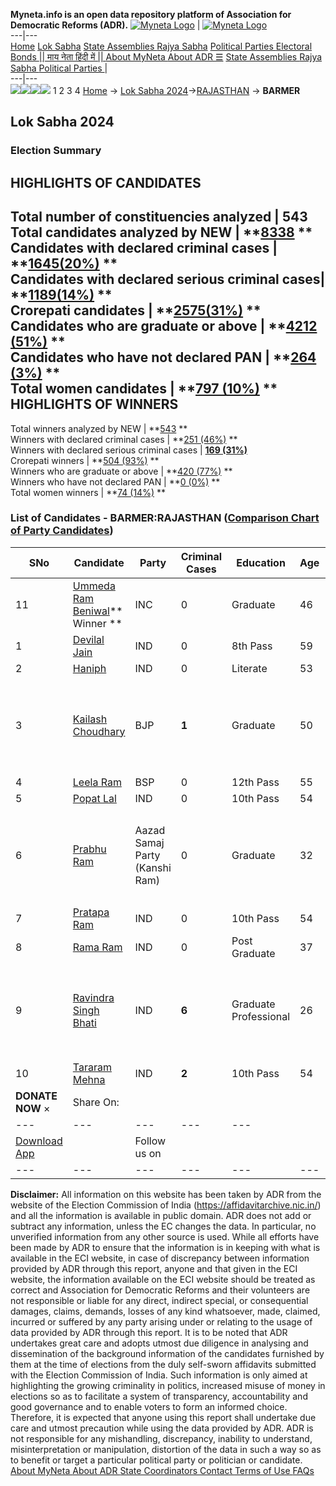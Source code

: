 **Myneta.info is an open data repository platform of Association for Democratic Reforms (ADR).**
[![Myneta Logo](https://www.myneta.info/lib/img/myneta-logo.png)](https://www.myneta.info/) | [![Myneta Logo](https://www.myneta.info/lib/img/adr-logo.png)](https://adrindia.org)  
---|---  
[Home](https://www.myneta.info/) [Lok Sabha](https://www.myneta.info/#ls "Lok Sabha") [ State Assemblies ](https://www.myneta.info/#sa "State Assemblies") [Rajya Sabha](https://www.myneta.info/#rs "Rajya Sabha") [Political Parties ](https://www.myneta.info/party "Political Parties") [ Electoral Bonds ](https://www.myneta.info/electoral_bonds "Electoral Bonds") [ || माय नेता हिंदी में || ](https://translate.google.co.in/translate?prev=hp&hl=en&js=y&u=www.myneta.info&sl=en&tl=hi&history_state0=) [ About MyNeta ](https://adrindia.org/content/about-myneta) [ About ADR ](https://adrindia.org/about-adr/who-we-are) [☰](javascript:void\(0\))
[ State Assemblies ](https://www.myneta.info/#sa "State Assemblies") [ Rajya Sabha ](https://www.myneta.info/#rs "Rajya Sabha") [ Political Parties ](https://www.myneta.info/party "Political Parties")
|   
---|---  
![](https://www.myneta.info/lib/img/banner/banner-1.png)![](https://www.myneta.info/lib/img/banner/banner-2.png)![](https://www.myneta.info/lib/img/banner/banner-3.png)![](https://www.myneta.info/lib/img/banner/banner-4.png)
1  2  3  4 
[Home](https://www.myneta.info/) → [Lok Sabha 2024](https://www.myneta.info/LokSabha2024/)→[RAJASTHAN](https://www.myneta.info/LokSabha2024/index.php?action=show_constituencies&state_id=29) → **BARMER**
### 
## Lok Sabha 2024
###  Election Summary 
HIGHLIGHTS OF CANDIDATES  
---  
Total number of constituencies analyzed |  543   
Total candidates analyzed by NEW | **[8338](https://www.myneta.info/LokSabha2024/index.php?action=summary&subAction=candidates_analyzed&sort=candidate#summary) **  
Candidates with declared criminal cases | **[1645(20%)](https://www.myneta.info/LokSabha2024/index.php?action=summary&subAction=crime&sort=candidate#summary) **  
Candidates with declared serious criminal cases| **[1189(14%)](https://www.myneta.info/LokSabha2024/index.php?action=summary&subAction=serious_crime&sort=candidate#summary) **  
Crorepati candidates | **[2575(31%)](https://www.myneta.info/LokSabha2024/index.php?action=summary&subAction=crorepati&sort=candidate#summary) **  
Candidates who are graduate or above | **[4212 (51%)](https://www.myneta.info/LokSabha2024/index.php?action=summary&subAction=education&sort=candidate#summary) **  
Candidates who have not declared PAN | **[264 (3%)](https://www.myneta.info/LokSabha2024/index.php?action=summary&subAction=without_pan&sort=candidate#summary) **  
Total women candidates | **[797 (10%)](https://www.myneta.info/LokSabha2024/index.php?action=summary&subAction=women_candidate&sort=candidate#summary) **  
HIGHLIGHTS OF WINNERS  
---  
Total winners analyzed by NEW | **[543](https://www.myneta.info/LokSabha2024/index.php?action=summary&subAction=winner_analyzed&sort=candidate#summary) **  
Winners with declared criminal cases | **[251 (46%)](https://www.myneta.info/LokSabha2024/index.php?action=summary&subAction=winner_crime&sort=candidate#summary) **  
Winners with declared serious criminal cases | **[169 (31%)](https://www.myneta.info/LokSabha2024/index.php?action=summary&subAction=winner_serious_crime&sort=candidate#summary)**  
Crorepati winners | **[504 (93%)](https://www.myneta.info/LokSabha2024/index.php?action=summary&subAction=winner_crorepati&sort=candidate#summary) **  
Winners who are graduate or above | **[420 (77%)](https://www.myneta.info/LokSabha2024/index.php?action=summary&subAction=winner_education&sort=candidate#summary) **  
Winners who have not declared PAN | **[0 (0%)](https://www.myneta.info/LokSabha2024/index.php?action=summary&subAction=winner_without_pan&sort=candidate#summary) **  
Total women winners | **[74 (14%)](https://www.myneta.info/LokSabha2024/index.php?action=summary&subAction=winner_women&sort=candidate#summary) **  
### List of Candidates - BARMER:RAJASTHAN ([Comparison Chart of Party Candidates](https://www.myneta.info/LokSabha2024/comparisonchart.php?constituency_id=370))
SNo | Candidate| Party| Criminal Cases| Education| Age| Total Assets| Liabilities  
---|---|---|---|---|---|---|---  
11  | [Ummeda Ram Beniwal](https://www.myneta.info/LokSabha2024/candidate.php?candidate_id=2547)** Winner ** | INC | 0 | Graduate| 46 | Rs 19,27,65,969 ~ 19 Crore+ | Rs 6,62,44,492 ~ 6 Crore+  
1  | [Devilal Jain](https://www.myneta.info/LokSabha2024/candidate.php?candidate_id=1773) | IND | 0 | 8th Pass| 59 | Rs 1,11,44,318 ~ 1 Crore+ | Rs 0 ~   
2  | [Haniph](https://www.myneta.info/LokSabha2024/candidate.php?candidate_id=2732) | IND | 0 | Literate| 53 | Rs 7,63,367 ~ 7 Lacs+ | Rs 0 ~   
3  | [Kailash Choudhary](https://www.myneta.info/LokSabha2024/candidate.php?candidate_id=3314) | BJP | **1** | Graduate| 50 | ![](https://myneta.info/image_v2.php?myneta_folder=LokSabha2024&candidate_id=3314&col=ta) | ![](https://myneta.info/image_v2.php?myneta_folder=LokSabha2024&candidate_id=3314&col=lia)  
4  | [Leela Ram](https://www.myneta.info/LokSabha2024/candidate.php?candidate_id=2546) | BSP | 0 | 12th Pass| 55 | Rs 1,46,04,939 ~ 1 Crore+ | Rs 0 ~   
5  | [Popat Lal](https://www.myneta.info/LokSabha2024/candidate.php?candidate_id=2542) | IND | 0 | 10th Pass| 54 | Rs 5,40,000 ~ 5 Lacs+ | Rs 0 ~   
6  | [Prabhu Ram](https://www.myneta.info/LokSabha2024/candidate.php?candidate_id=2731) | Aazad Samaj Party (Kanshi Ram) | 0 | Graduate| 32 | ![](https://myneta.info/image_v2.php?myneta_folder=LokSabha2024&candidate_id=2731&col=ta) | ![](https://myneta.info/image_v2.php?myneta_folder=LokSabha2024&candidate_id=2731&col=lia)  
7  | [Pratapa Ram](https://www.myneta.info/LokSabha2024/candidate.php?candidate_id=2035) | IND | 0 | 10th Pass| 54 | Rs 13,46,336 ~ 13 Lacs+ | Rs 0 ~   
8  | [Rama Ram](https://www.myneta.info/LokSabha2024/candidate.php?candidate_id=2737) | IND | 0 | Post Graduate| 37 | Rs 93,53,685 ~ 93 Lacs+ | Rs 0 ~   
9  | [Ravindra Singh Bhati](https://www.myneta.info/LokSabha2024/candidate.php?candidate_id=1774) | IND | **6** | Graduate Professional| 26 | ![](https://myneta.info/image_v2.php?myneta_folder=LokSabha2024&candidate_id=1774&col=ta) | ![](https://myneta.info/image_v2.php?myneta_folder=LokSabha2024&candidate_id=1774&col=lia)  
10  | [Tararam Mehna](https://www.myneta.info/LokSabha2024/candidate.php?candidate_id=2036) | IND | **2** | 10th Pass| 54 | Rs 1,72,57,000 ~ 1 Crore+ | Rs 15,00,000 ~ 15 Lacs+  
|  **DONATE NOW** × |  Share On:  | [](https://api.whatsapp.com/send?text=https%3A%2F%2Fmyneta.info%2Fpunjab2022%2Findex.php%3Faction%3Dshow_constituencies%26state_id%3D19) | [](https://www.facebook.com/sharer/sharer.php?u=https%3A%2F%2Fmyneta.info%2Fpunjab2022%2Findex.php%3Faction%3Dshow_constituencies%26state_id%3D19) | [](https://twitter.com/share?url=https%3A%2F%2Fmyneta.info%2Fpunjab2022%2Findex.php%3Faction%3Dshow_constituencies%26state_id%3D19)  
---|---|---|---|---  
| [ Download App ](https://play.google.com/store/apps/details?id=com.webrosoft.myneta1&pcampaignid=pcampaignidMKT-Other-global-all-co-prtnr-py-PartBadge-Mar2515-1) | [](https://play.google.com/store/apps/details?id=com.webrosoft.myneta1&pcampaignid=pcampaignidMKT-Other-global-all-co-prtnr-py-PartBadge-Mar2515-1) |  Follow us on  | [](https://www.facebook.com/adrindia.org/) | [](https://twitter.com/adrspeaks) | [](https://groups.google.com/g/national-election-watch?hl=en&pli=1) | [](https://www.instagram.com/adrspeaks/) | [](https://www.youtube.com/user/adrspeaks) | [](https://sharechat.com/profile/adrspeaks)  
---|---|---|---|---|---|---|---|---  
**Disclaimer:** All information on this website has been taken by ADR from the website of the Election Commission of India (https://affidavitarchive.nic.in/) and all the information is available in public domain. ADR does not add or subtract any information, unless the EC changes the data. In particular, no unverified information from any other source is used. While all efforts have been made by ADR to ensure that the information is in keeping with what is available in the ECI website, in case of discrepancy between information provided by ADR through this report, anyone and that given in the ECI website, the information available on the ECI website should be treated as correct and Association for Democratic Reforms and their volunteers are not responsible or liable for any direct, indirect special, or consequential damages, claims, demands, losses of any kind whatsoever, made, claimed, incurred or suffered by any party arising under or relating to the usage of data provided by ADR through this report. It is to be noted that ADR undertakes great care and adopts utmost due diligence in analysing and dissemination of the background information of the candidates furnished by them at the time of elections from the duly self-sworn affidavits submitted with the Election Commission of India. Such information is only aimed at highlighting the growing criminality in politics, increased misuse of money in elections so as to facilitate a system of transparency, accountability and good governance and to enable voters to form an informed choice. Therefore, it is expected that anyone using this report shall undertake due care and utmost precaution while using the data provided by ADR. ADR is not responsible for any mishandling, discrepancy, inability to understand, misinterpretation or manipulation, distortion of the data in such a way so as to benefit or target a particular political party or politician or candidate. 
[ About MyNeta ](https://adrindia.org/content/about-myneta) [ About ADR ](https://adrindia.org/about-adr/who-we-are) [ State Coordinators ](https://adrindia.org/about-adr/state-coordinators) [ Contact ](https://adrindia.org/contact-us) [ Terms of Use ](https://adrindia.org/content/adr-terms-use) [ FAQs ](https://adrindia.org/content/faqs)
